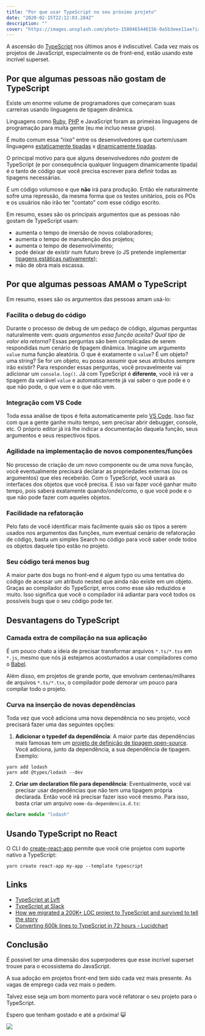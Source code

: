 ```yaml
---
title: "Por que usar TypeScript no seu próximo projeto"
date: "2020-02-15T22:12:03.284Z"
description: ""
cover: "https://images.unsplash.com/photo-1580465446156-0a5b3eee11ae?ixlib=rb-1.2.1&ixid=eyJhcHBfaWQiOjEyMDd9&auto=format&fit=crop&w=1349&q=80"
---
```


A ascensão do [TypeScript]() nos últimos anos é indiscutível. Cada vez mais os projetos de JavaScript, especialmente os de front-end, estão usando este incrível superset.

## Por que algumas pessoas não gostam de TypeScript

Existe um enorme volume de programadores que começaram suas carreiras usando linguagens de tipagem dinâmica.

Linguagens como [Ruby](https://www.ruby-lang.org/en/), [PHP](https://www.php.net/) e JavaScript foram as primeiras linguagens de programação para muita gente (eu me incluo nesse grupo).

É muito comum essa _"rixa"_ entre os desenvolvedores que curtem/usam linguagens [estaticamente tipadas]() x [dinamicamente tipadas]().

O principal motivo para que alguns desenvolvedores _não gostem_ de TypeScript (e por consequência qualquer linguagem dinamicamente tipada) é o tanto de código que você precisa escrever para definir todas as tipagens necessárias.

É um código volumoso e que **não** irá para produção. Então ele naturalmente sofre uma repressão, da mesma forma que os testes unitários, pois os POs e os usuários não irão ter "contato" com esse código escrito.

Em resumo, esses são os principais argumentos que as pessoas não gostam de TypeScript usam:

- aumenta o tempo de imersão de novos colaboradores;
- aumenta o tempo de manutenção dos projetos;
- aumenta o tempo de desenvolvimento;
- pode deixar de existir num futuro breve (o JS pretende implementar [tipagens estáticas nativamente](https://github.com/tc39));
- mão de obra mais escassa.

## Por que algumas pessoas AMAM o TypeScript

Em resumo, esses são os argumentos das pessoas amam usá-lo:

### Facilita o debug do código

Durante o processo de debug de um pedaço de código, algumas perguntas naturalmente vem: _quais argumentos essa função aceita?_ _Qual tipo de valor ela retorna?_ Essas perguntas são bem complicadas de serem respondidas num cenário de tipagem dinâmica. Imagine um argumento `value` numa função aleatória. O que é exatamente o `value`? É um objeto? uma string? Se for um objeto, eu posso assumir que seus atributos sempre irão existir? Para responder essas perguntas, você provavelmente vai adicionar um `console.log()`. Já com TypeScript é **diferente**, você irá ver a tipagem da variável `value` e automaticamente já vai saber o que pode e o que não pode, o que vem e o que não vem.

### Integração com VS Code

Toda essa análise de tipos é feita automaticamente pelo [VS Code](https://code.visualstudio.com/). Isso faz com que a gente ganhe muito tempo, sem precisar abrir debugger, console, etc. O próprio editor já irá lhe indicar a documentação daquela função, seus argumentos e seus respectivos tipos.

### Agilidade na implementação de novos componentes/funções

No processo de criação de um novo componente ou de uma nova função, você eventualmente precisará declarar as propriedades externas (ou os argumentos) que eles receberão. Com o TypeScript, você usará as interfaces dos objetos que você precisa. E isso vai fazer você ganhar muito tempo, pois saberá exatamente quando/onde/como, o que você pode e o que não pode fazer com aqueles objetos.

### Facilidade na refatoração

Pelo fato de você identificar mais facilmente quais são os tipos a serem usados nos argumentos das funções, num eventual cenário de refatoração de código, basta um simples Search no código para você saber onde todos os objetos daquele tipo estão no projeto.

### Seu código terá menos bug

A maior parte dos bugs no front-end é algum typo ou uma tentativa do código de acessar um atributo nested que ainda não existe em um objeto. Graças ao compilador do TypeScript, erros como esse são reduzidos e muito. Isso significa que você o compilador irá adiantar para você todos os possíveis bugs que o seu código pode ter.

## Desvantagens do TypeScript

### Camada extra de compilação na sua aplicação

É um pouco chato a ideia de precisar transformar arquivos `*.ts/*.tsx` em `*.js`, mesmo que nós já estejamos acostumados a usar compiladores como o [Babel]().

Além disso, em projetos de grande porte, que envolvam centenas/milhares de arquivos `*.ts/*.tsx`, o compilador pode demorar um pouco para compilar todo o projeto.

### Curva na inserção de novas dependências

Toda vez que você adiciona uma nova dependência no seu projeto, você precisará fazer uma das seguintes opções:

1. **Adicionar o typedef da dependência**: A maior parte das dependências mais famosas tem um [projeto de definição de tipagem open-source](https://github.com/DefinitelyTyped/DefinitelyTyped/tree/master/types). Você adiciona, junto da dependência, a sua dependência de tipagem. Exemplo:

```
yarn add lodash
yarn add @types/lodash --dev
```

2. **Criar um declaration file para dependência**: Eventualmente, você vai precisar usar dependências que não tem uma tipagem própria declarada. Então você irá precisar fazer isso você mesmo. Para isso, basta criar um arquivo `nome-da-dependencia.d.ts`:

```ts
declare module "lodash"
```

## Usando TypeScript no React

O CLI do [create-react-app](https://github.com/facebook/create-react-app) permite que você crie projetos com suporte nativo a TypeScript:

```
yarn create react-app my-app --template typescript
```

## Links

- [TypeScript at Lyft](https://eng.lyft.com/typescript-at-lyft-64f0702346ea)
- [TypeScript at Slack](https://slack.engineering/typescript-at-slack-a81307fa288d)
- [How we migrated a 200K+ LOC project to TypeScript and survived to tell the story](https://hashnode.com/post/how-we-migrated-a-200k-loc-project-to-typescript-and-survived-to-tell-the-story-ciyzhikcc0001y253w00n11yb)
- [Converting 600k lines to TypeScript in 72 hours - Lucidchart](https://www.lucidchart.com/techblog/2017/11/16/converting-600k-lines-to-typescript-in-72-hours/)

## Conclusão

É possível ter uma dimensão dos superpoderes que esse incrível superset trouxe para o ecossistema do JavaScript.

A sua adoção em projetos front-end tem sido cada vez mais presente. As vagas de emprego cada vez mais o pedem.

Talvez esse seja um bom momento para você refatorar o seu projeto para o TypeScript.

Espero que tenham gostado e até a próxima! 😺

![](https://media.giphy.com/media/yoJC2Pa5O4yhG9Gg24/giphy.gif)
